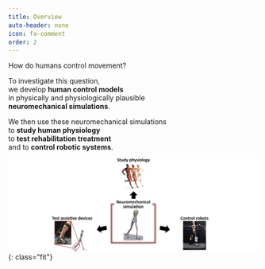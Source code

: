 ```yaml
---
title: Overview
auto-header: none
icon: fa-comment
order: 2
---
```


How do humans control movement?

To investigate this question,\
we develop **human control models**\
in physically and physiologically plausible\
**neuromechanical simulations**.

We then use these neuromechanical simulations\
to **study human physiology**\
to **test rehabilitation treatment**\
and to **control robotic systems**.


![overview](/assets/images/overview.png){: class="fit"}

<style>
    .fit {
        max-width: 100%;
        max-height: 100vh;
        margin: auto;
    }
</style>